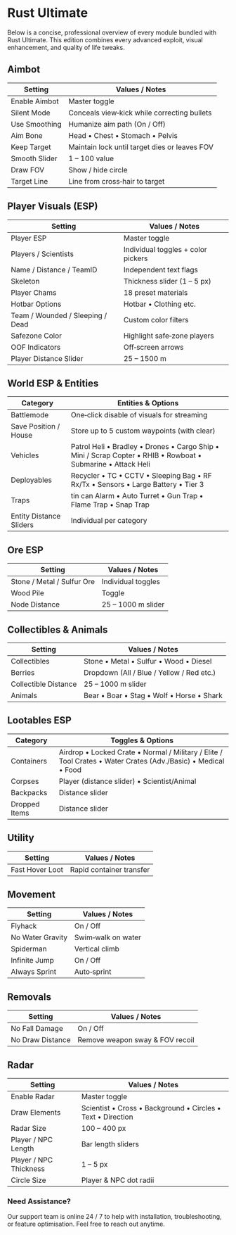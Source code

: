 # Rust Ultimate

Below is a concise, professional overview of every module bundled with Rust Ultimate. This edition combines every advanced exploit, visual enhancement, and quality of life tweaks.

## Aimbot

**Setting**|**Values / Notes**
---|---
Enable Aimbot|Master toggle
Silent Mode|Conceals view‑kick while correcting bullets
Use Smoothing|Humanize aim path (On / Off)
Aim Bone|Head • Chest • Stomach • Pelvis
Keep Target|Maintain lock until target dies or leaves FOV
Smooth Slider|1 – 100 value
Draw FOV|Show / hide circle
Target Line|Line from cross‑hair to target

## Player Visuals (ESP)

**Setting**|**Values / Notes**
---|---
Player ESP|Master toggle
Players / Scientists|Individual toggles + color pickers
Name / Distance / TeamID|Independent text flags
Skeleton|Thickness slider (1 – 5 px)
Player Chams|18 preset materials
Hotbar Options|Hotbar • Clothing etc.
Team / Wounded / Sleeping / Dead|Custom color filters
Safezone Color|Highlight safe‑zone players
OOF Indicators|Off‑screen arrows
Player Distance Slider|25 – 1500 m

## World ESP & Entities

**Category**|**Entities & Options**
---|---
Battlemode|One‑click disable of visuals for streaming
Save Position / House|Store up to 5 custom waypoints (with clear)
Vehicles|Patrol Heli • Bradley • Drones • Cargo Ship • Mini / Scrap Copter • RHIB • Rowboat • Submarine • Attack Heli
Deployables|Recycler • TC • CCTV • Sleeping Bag • RF Rx/Tx • Sensors • Large Battery • Tier 3
Traps|tin can Alarm • Auto Turret • Gun Trap • Flame Trap • Snap Trap
Entity Distance Sliders|Individual per category

## Ore ESP

**Setting**|**Values / Notes**
---|---
Stone / Metal / Sulfur Ore|Individual toggles
Wood Pile|Toggle
Node Distance|25 – 1000 m slider

## Collectibles & Animals

**Setting**|**Values / Notes**
---|---
Collectibles|Stone • Metal • Sulfur • Wood • Diesel
Berries|Dropdown (All / Blue / Yellow / Red etc.)
Collectible Distance|25 – 1000 m slider
Animals|Bear • Boar • Stag • Wolf • Horse • Shark

## Lootables ESP

**Category**|**Toggles & Options**
---|---
Containers|Airdrop • Locked Crate • Normal / Military / Elite / Tool Crates • Water Crates (Adv./Basic) • Medical • Food
Corpses|Player (distance slider) • Scientist/Animal
Backpacks|Distance slider
Dropped Items|Distance slider

## Utility

**Setting**|**Values / Notes**
---|---
Fast Hover Loot|Rapid container transfer

## Movement

**Setting**|**Values / Notes**
---|---
Flyhack|On / Off
No Water Gravity|Swim‑walk on water
Spiderman|Vertical climb
Infinite Jump|On / Off
Always Sprint|Auto‑sprint

## Removals

**Setting**|**Values / Notes**
---|---
No Fall Damage|On / Off
No Draw Distance|Remove weapon sway & FOV recoil

## Radar

**Setting**|**Values / Notes**
---|---
Enable Radar|Master toggle
Draw Elements|Scientist • Cross • Background • Circles • Text • Direction
Radar Size|100 – 400 px
Player / NPC Length|Bar length sliders
Player / NPC Thickness|1 – 5 px
Circle Size|Player & NPC dot radii

### Need Assistance?

Our support team is online 24 / 7 to help with installation, troubleshooting, or feature optimisation. Feel free to reach out anytime.
